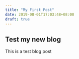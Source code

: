 ```yaml
---
title: "My First Post"
date: 2019-08-01T17:03:48+08:00
draft: true
---
```


## Test my new blog
This is a test blog post
